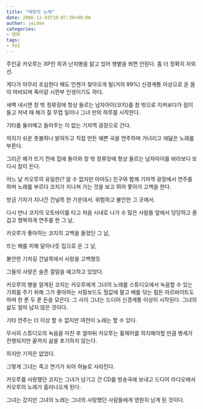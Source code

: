 ```yaml
---
title: "태양의 노래"
date: 2006-12-03T10:07:39+09:00
author: jeidee
categories:
- 영화
tags:
- YUI
---
```


주인공 카오루는 XP란 희귀 난치병을 앓고 있어 햇볕을 쬐면 안된다. 좀 더 정확히 자외선.

게다가 아무리 조심한다 해도 언젠가 찾아오게 될(거의 99%) 신경계통 이상으로 온 몸이 마비되며 죽어갈 시한부 인생이기도 하다.
 
새벽 네시면 창 밖 정류장에 항상 들르는 남자아이(코지)를 창 밖으로 지켜보다가 잠이들고 저녁 때 해가 질 무렵 일어나 그녀 만의 하루를 시작한다.

기타를 둘러메고 들어주는 이 없는 기차역 광장으로 간다.

꺼지기 쉬운 촛불하나 밝혀두고 직접 만든 예쁜 곡을 연주하며 가녀리고 애닲은 노래를 부른다.

그리곤 해가 뜨기 전에 집에 돌아와 창 밖 정류앚에 항상 들르는 남자아이를 바라보다 또 다시 잠이 든다.

어느 날 카오루의 유일한(? 알 수 없지만 아마도) 친구와 함께 기차역 광장에서 연주를 하며 노래를 부르다 코지가 지나쳐 가는 것을 보고 뛰어 쫓아가 고백을 한다.

방금 기차가 지나간 건널목 한 가운데서. 위험하고 불안한 그 곳에서.

다시 만나 코지의 오토바이를 타고 처음 시내로 나가 수 많은 사람들 앞에서 당당하고 즐겁고 행복하게 연주를 한 그 날,

카오루가 좋아하는 코지의 고백을 들었던 그 날,

뜨는 해를 피해 달아나듯 집으로 온 그 날,

불안한 기차길 건널목에서 사랑을 고백했듯

그들의 사랑은 슬픈 결말을 예고하고 있었다.

카오루의 병을 알게된 코지는 카오루에게 그녀의 노래를 스튜디오에서 녹음할 수 있는 기회를 주기 위해 그가 좋아하는 서핑보드도 헐값에 팔고 배를 닦는 힘든 아르바이트도 하며 한 푼 두 푼 돈을 모은다. 그 사이 그녀는 드디어 신경계통 이상이 시작된다. 그녀의 삶도 얼마 남지 않은 것이다.

기타 연주는 더 이상 할 수 없지만 여전이 노래는 할 수 있다.

무사히 스튜디오의 녹음을 마친 후 얼마뒤 카오루는 휠체어를 의지해야할 만큼 병세가 진행되지만 끝까지 삶을 포기하지 않는다.

하지만 기적은 없었다.

그렇게 그녀는 죽고 연기가 되어 하늘로 사라진다.

카오루를 사랑했던 코지는 그녀가 남기고 간 CD를 방송국에 보내고 드디어 라디오에서 카오루의 노래가 흘러나오게 된다.

그녀는 갔지만 그녀의 노래는 그녀의 사랑했던 사람들에게 영원히 남게 된 것이다.